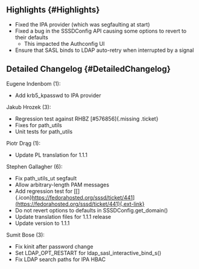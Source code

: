 Highlights {#Highlights}
----------

-   Fixed the IPA provider (which was segfaulting at start)
-   Fixed a bug in the SSSDConfig API causing some options to revert to
    their defaults
    -   This impacted the Authconfig UI
-   Ensure that SASL binds to LDAP auto-retry when interrupted by a
    signal

Detailed Changelog {#DetailedChangelog}
------------------

Eugene Indenbom (1):

-   Add krb5\_kpasswd to IPA provider

Jakub Hrozek (3):

-   Regression test against RHBZ [\#576856]{.missing .ticket}
-   Fixes for path\_utils
-   Unit tests for path\_utils

Piotr Drąg (1):

-   Update PL translation for 1.1.1

Stephen Gallagher (6):

-   Fix path\_utils\_ut segfault
-   Allow arbitrary-length PAM messages
-   Add regression test for
    [[​]{.icon}https://fedorahosted.org/sssd/ticket/441](https://fedorahosted.org/sssd/ticket/441){.ext-link}
-   Do not revert options to defaults in SSSDConfig.get\_domain()
-   Update translation files for 1.1.1 release
-   Update version to 1.1.1

Sumit Bose (3):

-   Fix kinit after password change
-   Set LDAP\_OPT\_RESTART for ldap\_sasl\_interactive\_bind\_s()
-   Fix LDAP search paths for IPA HBAC

